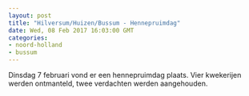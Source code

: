 ```yaml
---
layout: post
title: "Hilversum/Huizen/Bussum - Hennepruimdag"
date: Wed, 08 Feb 2017 16:03:00 GMT
categories: 
- noord-holland 
- bussum 
---
```


Dinsdag 7 februari vond er een hennepruimdag plaats. Vier kwekerijen werden ontmanteld, twee verdachten werden aangehouden.
